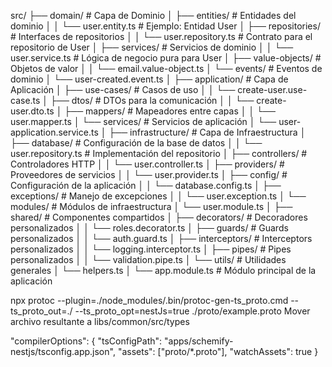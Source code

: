 src/
├── domain/                     # Capa de Dominio
│   ├── entities/               # Entidades del dominio
│   │   └── user.entity.ts      # Ejemplo: Entidad User
│   ├── repositories/           # Interfaces de repositorios
│   │   └── user.repository.ts  # Contrato para el repositorio de User
│   ├── services/               # Servicios de dominio
│   │   └── user.service.ts     # Lógica de negocio pura para User
│   ├── value-objects/          # Objetos de valor
│   │   └── email.value-object.ts
│   └── events/                 # Eventos de dominio
│       └── user-created.event.ts
│
├── application/                # Capa de Aplicación
│   ├── use-cases/              # Casos de uso
│   │   └── create-user.use-case.ts
│   ├── dtos/                   # DTOs para la comunicación
│   │   └── create-user.dto.ts
│   ├── mappers/                # Mapeadores entre capas
│   │   └── user.mapper.ts
│   └── services/               # Servicios de aplicación
│       └── user-application.service.ts
│
├── infrastructure/             # Capa de Infraestructura
│   ├── database/               # Configuración de la base de datos
│   │   └── user.repository.ts  # Implementación del repositorio
│   ├── controllers/            # Controladores HTTP
│   │   └── user.controller.ts
│   ├── providers/              # Proveedores de servicios
│   │   └── user.provider.ts
│   ├── config/                 # Configuración de la aplicación
│   │   └── database.config.ts
│   ├── exceptions/             # Manejo de excepciones
│   │   └── user.exception.ts
│   └── modules/                # Módulos de infraestructura
│       └── user.module.ts
│
├── shared/                     # Componentes compartidos
│   ├── decorators/             # Decoradores personalizados
│   │   └── roles.decorator.ts
│   ├── guards/                 # Guards personalizados
│   │   └── auth.guard.ts
│   ├── interceptors/           # Interceptors personalizados
│   │   └── logging.interceptor.ts
│   ├── pipes/                  # Pipes personalizados
│   │   └── validation.pipe.ts
│   └── utils/                  # Utilidades generales
│       └── helpers.ts
│
└── app.module.ts               # Módulo principal de la aplicación


npx protoc --plugin=./node_modules/.bin/protoc-gen-ts_proto.cmd --ts_proto_out=./ --ts_proto_opt=nestJs=true ./proto/example.proto
Mover archivo resultante a libs/common/src/types

"compilerOptions": {
        "tsConfigPath": "apps/schemify-nestjs/tsconfig.app.json",
        "assets": ["proto/*.proto"],
        "watchAssets": true
      }